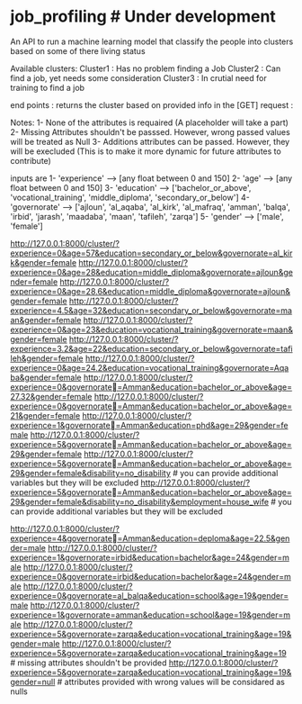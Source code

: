 # job_profiling # Under development

An API to run a machine learning model that classify the people into clusters based on some of there living status

Available clusters:
	Cluster1 : Has no problem finding a Job
	Cluster2 : Can find a job, yet needs some consideration
	Cluster3 : In crutial need for training to find a job

end points : returns the cluster based on provided info in the [GET] request :

Notes:
	1- None of the attributes is requaired (A placeholder will take a part)
	2- Missing Attributes shouldn't be passsed. However, wrong passed values will be treated as Null
	3- Additions attributes can be passed. However, they will be execluded (This is to make it more dynamic for future attributes to contribute)

inputs are 
	1- 'experience' --> [any float between 0 and 150]
	2- 'age' --> [any float between 0 and 150]
	3- 'education' --> ['bachelor_or_above', 'vocational_training', 'middle_diploma', 'secondary_or_below']	
	4- 'governorate' --> ['ajloun', 'al_aqaba', 'al_kirk', 'al_mafraq', 'amman', 'balqa', 'irbid', 'jarash', 'maadaba', 'maan', 'tafileh', 'zarqa']
	5- 'gender' --> ['male', 'female']

http://127.0.0.1:8000/cluster/?experience=0&age=57&education=secondary_or_below&governorate=al_kirk&gender=female
http://127.0.0.1:8000/cluster/?experience=0&age=28&education=middle_diploma&governorate=ajloun&gender=female
http://127.0.0.1:8000/cluster/?experience=0&age=28.6&education=middle_diploma&governorate=ajloun&gender=female
http://127.0.0.1:8000/cluster/?experience=4.5&age=32&education=secondary_or_below&governorate=maan&gender=female
http://127.0.0.1:8000/cluster/?experience=0&age=23&education=vocational_training&governorate=maan&gender=female
http://127.0.0.1:8000/cluster/?experience=3.2&age=22&education=secondary_or_below&governorate=tafileh&gender=female
http://127.0.0.1:8000/cluster/?experience=0&age=24.2&education=vocational_training&governorate=Aqaba&gender=female
http://127.0.0.1:8000/cluster/?experience=0&governorate=ِAmman&education=bachelor_or_above&age=27.32&gender=female
http://127.0.0.1:8000/cluster/?experience=0&governorate=ِAmman&education=bachelor_or_above&age=21&gender=female
http://127.0.0.1:8000/cluster/?experience=1&governorate=ِAmman&education=phd&age=29&gender=female
http://127.0.0.1:8000/cluster/?experience=5&governorate=ِAmman&education=bachelor_or_above&age=29&gender=female
http://127.0.0.1:8000/cluster/?experience=5&governorate=ِAmman&education=bachelor_or_above&age=29&gender=female&disability=no_disability # you can provide additional variables but they will be excluded
http://127.0.0.1:8000/cluster/?experience=5&governorate=ِAmman&education=bachelor_or_above&age=29&gender=female&disability=no_disability&employment=house_wife # you can provide additional variables but they will be excluded


http://127.0.0.1:8000/cluster/?experience=4&governorate=ِAmman&education=deploma&age=22.5&gender=male
http://127.0.0.1:8000/cluster/?experience=1&governorate=irbid&education=bachelor&age=24&gender=male
http://127.0.0.1:8000/cluster/?experience=0&governorate=irbid&education=bachelor&age=24&gender=male
http://127.0.0.1:8000/cluster/?experience=0&governorate=al_balqa&education=school&age=19&gender=male
http://127.0.0.1:8000/cluster/?experience=1&governorate=amman&education=school&age=19&gender=male
http://127.0.0.1:8000/cluster/?experience=5&governorate=zarqa&education=vocational_training&age=19&gender=male
http://127.0.0.1:8000/cluster/?experience=5&governorate=zarqa&education=vocational_training&age=19 # missing attributes shouldn't be provided
http://127.0.0.1:8000/cluster/?experience=5&governorate=zarqa&education=vocational_training&age=19&gender=null # attributes provided with wrong values will be considared as nulls














